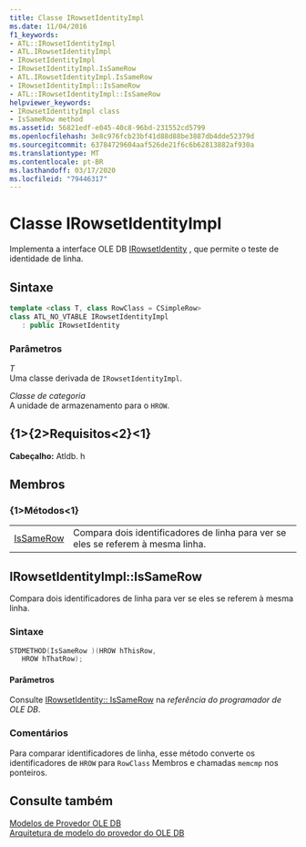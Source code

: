 ```yaml
---
title: Classe IRowsetIdentityImpl
ms.date: 11/04/2016
f1_keywords:
- ATL::IRowsetIdentityImpl
- ATL.IRowsetIdentityImpl
- IRowsetIdentityImpl
- IRowsetIdentityImpl.IsSameRow
- ATL.IRowsetIdentityImpl.IsSameRow
- IRowsetIdentityImpl::IsSameRow
- ATL::IRowsetIdentityImpl::IsSameRow
helpviewer_keywords:
- IRowsetIdentityImpl class
- IsSameRow method
ms.assetid: 56821edf-e045-40c8-96bd-231552cd5799
ms.openlocfilehash: 3e8c976fcb23bf41d88d88be3887db4dde52379d
ms.sourcegitcommit: 63784729604aaf526de21f6c6b62813882af930a
ms.translationtype: MT
ms.contentlocale: pt-BR
ms.lasthandoff: 03/17/2020
ms.locfileid: "79446317"
---
```

# <a name="irowsetidentityimpl-class"></a>Classe IRowsetIdentityImpl

Implementa a interface OLE DB [IRowsetIdentity](/previous-versions/windows/desktop/ms715913(v=vs.85)) , que permite o teste de identidade de linha.

## <a name="syntax"></a>Sintaxe

```cpp
template <class T, class RowClass = CSimpleRow>
class ATL_NO_VTABLE IRowsetIdentityImpl
   : public IRowsetIdentity
```

### <a name="parameters"></a>Parâmetros

*T*<br/>
Uma classe derivada de `IRowsetIdentityImpl`.

*Classe de categoria*<br/>
A unidade de armazenamento para o `HROW`.

## <a name="requirements"></a>{1&gt;{2&gt;Requisitos&lt;2}&lt;1}

**Cabeçalho:** Atldb. h

## <a name="members"></a>Membros

### <a name="methods"></a>{1&gt;Métodos&lt;1}

|||
|-|-|
|[IsSameRow](#issamerow)|Compara dois identificadores de linha para ver se eles se referem à mesma linha.|

## <a name="issamerow"></a>IRowsetIdentityImpl::IsSameRow

Compara dois identificadores de linha para ver se eles se referem à mesma linha.

### <a name="syntax"></a>Sintaxe

```cpp
STDMETHOD(IsSameRow )(HROW hThisRow,
   HROW hThatRow);
```

#### <a name="parameters"></a>Parâmetros

Consulte [IRowsetIdentity:: IsSameRow](/previous-versions/windows/desktop/ms719629(v=vs.85)) na *referência do programador de OLE DB*.

### <a name="remarks"></a>Comentários

Para comparar identificadores de linha, esse método converte os identificadores de `HROW` para `RowClass` Membros e chamadas `memcmp` nos ponteiros.

## <a name="see-also"></a>Consulte também

[Modelos de Provedor OLE DB](../../data/oledb/ole-db-provider-templates-cpp.md)<br/>
[Arquitetura de modelo do provedor do OLE DB](../../data/oledb/ole-db-provider-template-architecture.md)